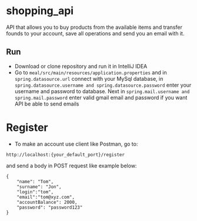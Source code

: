 # shopping_api
API that allows you to buy products from the available items and transfer founds to your account, save all operations and send you an email with it. 

## Run

* Download or clone repository and run it in IntelliJ IDEA
* Go to  ```meal/src/main/resources/application.properties```
and in ```spring.datasource.url``` connect with your MySql database,
in ```spring.datasource.username and spring.datasource.password```
enter your username and password to database. Next in ```spring.mail.username and spring.mail.password``` enter valid
gmail email and password if you want API be able to send emails

# Register

* To make an account use client like Postman, go to:
```
http://localhost:{your_default_port}/register
```
   and send a body in POST request like example below:
```
{
    "name": "Tom",
    "surname": "Jon",
    "login":"tom",
    "email":"tom@xyz.com",
    "accountBalance": 2000,
    "password": "password123"      
}

```
